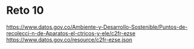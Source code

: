# Reto 10 
https://www.datos.gov.co/Ambiente-y-Desarrollo-Sostenible/Puntos-de-recolecci-n-de-Aparatos-el-ctricos-y-ele/c2fr-ezse
https://www.datos.gov.co/resource/c2fr-ezse.json

